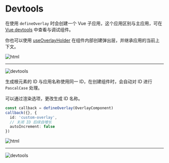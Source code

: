 # Devtools

在使用 `defineOverlay` 时会创建一个 Vue 子应用，这个应用区别与主应用，可在 [Vue devtools](https://chrome.google.com/webstore/detail/vuejs-devtools/nhdogjmejiglipccpnnnanhbledajbpd?hl=zh-CN) 中查看与调试组件。 

你也可以使用 [useOverlayHolder](/zh/vue/advanced/holder) 在组件内部创建弹出层，并继承应用的当前上下文。

![html](/html.png)

---

![devtools](/devtools.png)

生成根元素的 ID 与应用名称使用同一 ID，在创建组件时，会自动对 ID 进行 `PascalCase` 处理。

可以通过渲染选项，更改生成 ID 名称。

```ts
const callback = defineOverlay(OverlayComponent)
callback({}, {
  id: 'custom-overlay',
  // 关闭 ID 后续自增长
  autoIncrement: false
})
```

![html](/html-2.png)

---

![devtools](/devtools-2.png)